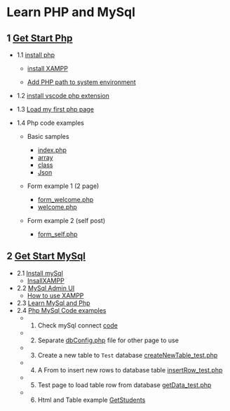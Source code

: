 # Learn PHP and MySql

## 1  [Get Start Php](./1.getStartPhp.md)

- 1.1 [install php](./1.getStartPhp.md)
    - [install XAMPP](install_XAMPP.md)

    - [Add PHP path to system environment](config_php.md)

- 1.2 [install vscode php extension](./1.getStartPhp.md)

- 1.3 [Load my first php page](./1.getStartPhp.md)

- 1.4 Php code examples
  - Basic samples
    - [index.php](./index.php)
    - [array](./samples_array.php)
    - [class](./samples_class.php)
    - [Json](./samples_json.php)

  - Form example 1 (2 page)
    - [form_welcome.php](./1_form/form_welcome.php)
    - [welcome.php](./1_form/welcome.php)

  - Form example 2 (self post)
    - [form_self.php](./1_form/form_self.php)

## 2 [Get Start MySql](2.mysql.md)

- 2.1 [Install mySql](2.mysql.md)
  - [InsallXAMPP](./install_XAMPP.md)
- 2.2 [MySql Admin UI](2.mysql.md)
  - [How to use XAMPP](./XAMPP_howto.md)
- 2.3 [Learn MySql and Php](2.mysql.md)
- 2.4 [Php MySql Code examples](2.mysql.md)
  - 1. Check mySql connect [code](./2_mySql/mySqlConect_test.php)
  - 2. Separate [dbConfig.php](./2_mySql/dbconfig.php) file for other page to use
  - 3. Create a new table to `Test` database [createNewTable_test.php](./2_mySql/createNewTable_test.php)
  - 4. A From to insert new rows to database table [insertRow_test.php](./2_mySql/insertRow_test.php)
  - 5. Test page to load table row from database [getData_test.php](./2_mySql/GetData_test.php)
  - 6. Html and Table example [GetStudents](./2_mySql/GetStudents_HtmlTableSample.php) 
